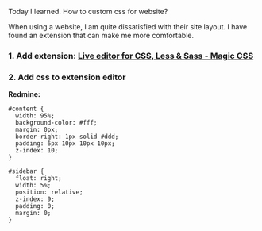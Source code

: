 Today I learned. How to custom css for website?

When using a website, I am quite dissatisfied with their site layout. I have found an extension that can make me more comfortable.

### 1. Add extension: [Live editor for CSS, Less & Sass - Magic CSS](https://chrome.google.com/webstore/detail/live-editor-for-css-less/ifhikkcafabcgolfjegfcgloomalapol?hl=en)

### 2. Add css to extension editor
**Redmine:**
```
#content {
  width: 95%;
  background-color: #fff;
  margin: 0px;
  border-right: 1px solid #ddd;
  padding: 6px 10px 10px 10px;
  z-index: 10;
}

#sidebar {
  float: right;
  width: 5%;
  position: relative;
  z-index: 9;
  padding: 0;
  margin: 0;
}
```
